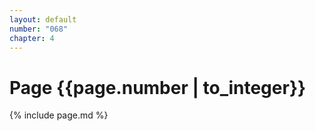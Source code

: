 ```yaml
---
layout: default
number: "068"
chapter: 4
---
```


# Page {{page.number | to_integer}}
{% include page.md %}
